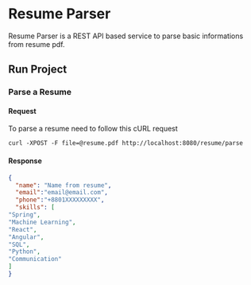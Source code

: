 # Resume Parser
Resume Parser is a REST API based service to parse basic informations from resume pdf.

## Run Project
### Parse a Resume
#### Request
To parse a resume need to follow this cURL request

```Shell
curl -XPOST -F file=@resume.pdf http://localhost:8080/resume/parse
```
#### Response
```json 
{
  "name": "Name from resume",
  "email":"email@email.com",
  "phone":"+8801XXXXXXXXX",
  "skills": [
"Spring",
"Machine Learning",
"React",
"Angular",
"SQL",
"Python",
"Communication"
]
}
```
